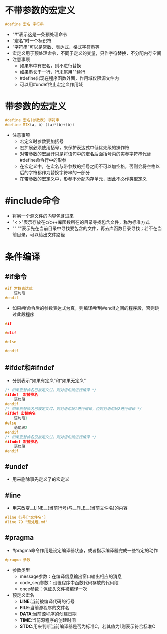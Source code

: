 <!--
 * @Copyright: https://github.com/yangjam-cn/algorithm
 * @File name: 文件名
 * @Description: 
 * @Author: yangjam
 * @Version: demo
 * @Date: 2020-07-29 13:42:51
 * @History: 修改历史列表，每条修改记录应包括修改日期、修改者及修改内容简述
 * @LastEditTime: 2020-07-29 14:28:40
--> 
# 不带参数的宏定义
```cpp
#define 宏名 字符串
```
* “#”表示这是一条预处理命令
* “宏名”时一个标识符
* “字符串”可以是常数、表达式、格式字符串等
* 宏定义用于预处理命令，不同于定义的变量，只作字符替换，不分配内存空间
* 注意事项
  * 如果串中有宏名，则不进行替换
  * 如果串长于一行，行末尾用"\"续行
  * #define出现在程序函数外面，作用域仅限源文件内
  * 可以用#undef终止宏定义作用域
# 带参数的宏定义
```cpp
#define 宏名(参数表) 字符串
#define MIX(a, b) ((a)*(b)+(b))
```
* 注意事项
  * 宏定义时参数要加括号
  * 宏扩展必须使用括号，来保护表达式中低优先级的操作符
  * 对带参数的宏展开只是将语句中的宏名后面括号内的实参字符串代替#define命令行中的形参
  * 在宏定义中，在宏名与带参数的括号之间不可以加空格，否则会将空格以后的字符都作为替换字符串的一部分
  * 在带参数的宏定义中，形参不分配内存单元，因此不必作类型定义
# #include命令
* 将另一个源文件的内容包含进来
* "< >"表示存放在c/c++库函数所在的目录寻找包含文件，称为标准方式
* "" ""表示先在当前目录中寻找要包含的文件，再去库函数目录寻找；若不在当前目录，可以给出文件路径
# 条件编译
## #if命令
```cpp
#if 常数表达式
    语句段
#endif
```
* 如果#if命令后的参数表达式为真，则编译#if到#endif之间的程序段，否则跳过此段程序
```cpp
#if 

#elif

#else

#endif
```
## #ifdef和#ifndef
* 分别表示“如果有定义”和“如果无定义”
```cpp
/* 如果宏替换名已被定义过，则对语句段进行编译 */
#ifdef  宏替换名
    语句段
#endif
/* 如果宏替换名已被定义过，则对语句段1进行编译，否则对语句段2进行编译 */
#ifdef 宏替换名
    语句段1
#else
    语句段2
#endif
/* 如果宏替换名没被定义过，则对语句段进行编译 */
#ifndef 宏替换名
    语句段
#endif
```
## #undef
* 用来删除事先定义了的宏定义
## #line
* 用来改变__LINE__(当前行号)与__FILE__(当前文件名)的内容
```cpp
#line 行号["文件名"]
#line 79 "预处理.md"
```
## #pragma
* #pragma命令作用是设定编译器状态，或者指示编译器完成一些特定的动作
```cpp
#pragma 参数
```
* 参数类型
  * message参数：在编译信息输出窗口输出相应的消息
  * code_seg参数：设置程序中函数代码存放的代码段
  * once参数：保证头文件被编译一次
* 预定义宏名
  * __LINE__:当前被编译代码的行号
  * __FILE__:当前源程序的文件名
  * __DATA__:当前源程序的创建日期
  * __TIME__:当前源程序的创建时间
  * __STDC__:用来判断当前编译器是否为标准C，若其值为1则表示符合标准C